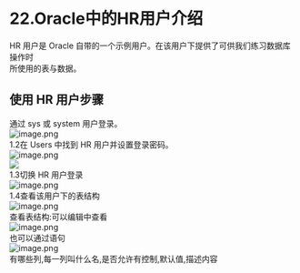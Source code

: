 # 22.Oracle中的HR用户介绍

HR 用户是 Oracle 自带的一个示例用户。在该用户下提供了可供我们练习数据库操作时<br />所使用的表与数据。
<a name="azkMa"></a>
## 使用 HR 用户步骤
通过 sys 或 system 用户登录。<br />![image.png](https://cdn.nlark.com/yuque/0/2019/png/349894/1560995705999-7a5c3f32-1cdc-435b-bbb1-45d615716b19.png#align=left&display=inline&height=98&name=image.png&originHeight=196&originWidth=571&size=87666&status=done&width=285.5)<br />1.2在 Users 中找到 HR 用户并设置登录密码。<br />![image.png](https://cdn.nlark.com/yuque/0/2019/png/349894/1560995712840-9f44b78b-2f18-4246-8ce8-a38ed14bb714.png#align=left&display=inline&height=138&name=image.png&originHeight=275&originWidth=292&size=51596&status=done&width=146)<br />![](https://cdn.nlark.com/yuque/0/2019/png/349894/1560995732254-d4327443-2254-467f-8660-87ce6ff8b6e7.png#align=left&display=inline&height=129&originHeight=259&originWidth=551&status=done&width=275)<br />1.3切换 HR 用户登录<br />![image.png](https://cdn.nlark.com/yuque/0/2019/png/349894/1560995747977-f4e18206-d43a-44d2-9372-17cd74bb0589.png#align=left&display=inline&height=114&name=image.png&originHeight=228&originWidth=447&size=64978&status=done&width=223.5)<br />1.4查看该用户下的表结构<br />![image.png](https://cdn.nlark.com/yuque/0/2019/png/349894/1560995775557-7461ec64-1447-4e0b-9318-bc13270cfc75.png#align=left&display=inline&height=89&name=image.png&originHeight=177&originWidth=425&size=36496&status=done&width=212.5)<br />查看表结构:可以编辑中查看<br />![image.png](https://cdn.nlark.com/yuque/0/2019/png/349894/1560995803570-50a91515-7023-4a66-b1b0-377848e0de1a.png#align=left&display=inline&height=81&name=image.png&originHeight=162&originWidth=908&size=91215&status=done&width=454)<br />也可以通过语句<br />![image.png](https://cdn.nlark.com/yuque/0/2019/png/349894/1560995828563-5f346b94-b623-4d8b-9c8b-74589c4520e7.png#align=left&display=inline&height=130&name=image.png&originHeight=259&originWidth=913&size=101339&status=done&width=456.5)<br />有哪些列,每一列叫什么名,是否允许有控制,默认值,描述内容
